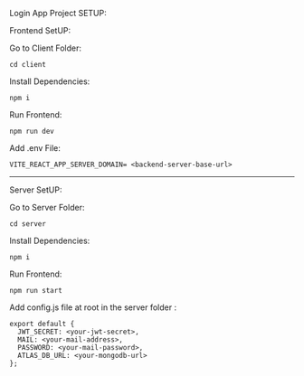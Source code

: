 Login App Project SETUP:

Frontend SetUP:

Go to Client Folder:
```
cd client
```
Install Dependencies:
```
npm i
```
Run Frontend:
```
npm run dev
```
Add .env File:
```
VITE_REACT_APP_SERVER_DOMAIN= <backend-server-base-url>
```

---------------------------------------------------------------
Server SetUP:

Go to Server Folder:
```
cd server
```
Install Dependencies:
```
npm i
```
Run Frontend:
```
npm run start
```

Add config.js file at root in the server folder :
```
export default {
  JWT_SECRET: <your-jwt-secret>,
  MAIL: <your-mail-address>,
  PASSWORD: <your-mail-password>,
  ATLAS_DB_URL: <your-mongodb-url>
};
```
